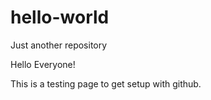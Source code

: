 # hello-world
Just another repository

Hello Everyone!

This is a testing page to get setup with github. 


